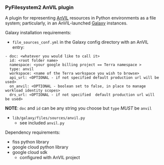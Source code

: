 ### PyFilesystem2 AnVIL plugin

A plugin for representing [AnVIL](https://anvil.terra.bio/) resources in Python environments as a file system; particularly, in an AnVIL-launched [Galaxy](https://galaxyproject.org) instances.

Galaxy installation requirements:
- `file_sources_conf.yml` in the Galaxy config directory with an AnVIL entry:
```
- doc: <whatever you would like to call it>
  id: <root folder name>
  namespace: <your google billing project == Terra namespace >
  type: anvil
  workspace: <name of the Terra workspace you wish to browse>
  api_url: <OPTIONAL - if not specified default production url will be used>
  on_anvil: <OPTIONAL - boolean set to false, in place to manage workload identity scopes>
  drs_url: <OPTIONAL - if not specified  default production url will be used>
```
**NOTE**: `doc` and `id` can be any string you choose but `type` *MUST* be `anvil`
- `lib/galaxy/files/sources/anvil.py`
  - see included `anvil.py`



Dependency requirements:
- fiss python library
- google cloud python library
- google cloud sdk
  - configured with AnVIL project